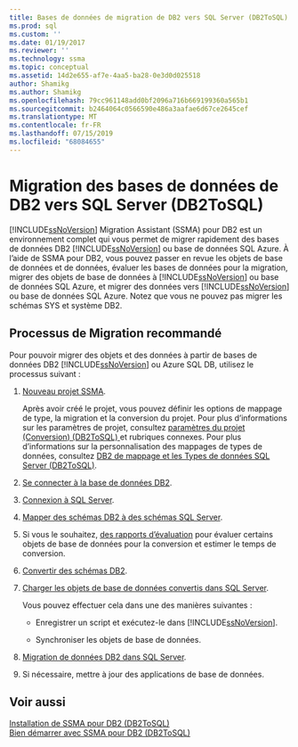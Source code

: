 ```yaml
---
title: Bases de données de migration de DB2 vers SQL Server (DB2ToSQL) | Microsoft Docs
ms.prod: sql
ms.custom: ''
ms.date: 01/19/2017
ms.reviewer: ''
ms.technology: ssma
ms.topic: conceptual
ms.assetid: 14d2e655-af7e-4aa5-ba28-0e3d0d025518
author: Shamikg
ms.author: Shamikg
ms.openlocfilehash: 79cc961148add0bf2096a716b669199360a565b1
ms.sourcegitcommit: b2464064c0566590e486a3aafae6d67ce2645cef
ms.translationtype: MT
ms.contentlocale: fr-FR
ms.lasthandoff: 07/15/2019
ms.locfileid: "68084655"
---
```

# <a name="migrating-db2-databases-to-sql-server-db2tosql"></a>Migration des bases de données de DB2 vers SQL Server (DB2ToSQL)
[!INCLUDE[ssNoVersion](../../includes/ssnoversion-md.md)] Migration Assistant (SSMA) pour DB2 est un environnement complet qui vous permet de migrer rapidement des bases de données DB2 [!INCLUDE[ssNoVersion](../../includes/ssnoversion-md.md)] ou base de données SQL Azure. À l’aide de SSMA pour DB2, vous pouvez passer en revue les objets de base de données et de données, évaluer les bases de données pour la migration, migrer des objets de base de données à [!INCLUDE[ssNoVersion](../../includes/ssnoversion-md.md)] ou base de données SQL Azure, et migrer des données vers [!INCLUDE[ssNoVersion](../../includes/ssnoversion-md.md)] ou base de données SQL Azure. Notez que vous ne pouvez pas migrer les schémas SYS et système DB2.  
  
## <a name="recommended-migration-process"></a>Processus de Migration recommandé  
Pour pouvoir migrer des objets et des données à partir de bases de données DB2 [!INCLUDE[ssNoVersion](../../includes/ssnoversion-md.md)] ou Azure SQL DB, utilisez le processus suivant :  
  
1.  [Nouveau projet SSMA](https://msdn.microsoft.com/66437b45-4686-4fc7-a91b-ebde45e0f1b0).  
  
    Après avoir créé le projet, vous pouvez définir les options de mappage de type, la migration et la conversion du projet. Pour plus d’informations sur les paramètres de projet, consultez [paramètres du projet &#40;Conversion&#41; &#40;DB2ToSQL&#41; ](../../ssma/db2/project-settings-conversion-db2tosql.md) et rubriques connexes. Pour plus d’informations sur la personnalisation des mappages de types de données, consultez [DB2 de mappage et les Types de données SQL Server &#40;DB2ToSQL&#41;](../../ssma/db2/mapping-db2-and-sql-server-data-types-db2tosql.md).  
  
2.  [Se connecter à la base de données DB2](https://msdn.microsoft.com/5eb5801d-f0c3-4127-97c0-0b1ef49f4844).  
  
3.  [Connexion à SQL Server](https://msdn.microsoft.com/b59803cb-3cc6-41cc-8553-faf90851410e).  
  
4.  [Mapper des schémas DB2 à des schémas SQL Server](https://msdn.microsoft.com/05ff7bd4-e60b-4f48-a893-bc2346aa9a8a).  
  
5.  Si vous le souhaitez, [des rapports d’évaluation](https://msdn.microsoft.com/9e13eba0-e3cf-4205-974f-c00f982061de) pour évaluer certains objets de base de données pour la conversion et estimer le temps de conversion.  
  
6.  [Convertir des schémas DB2](https://msdn.microsoft.com/7947efc3-ca86-4ec5-87ce-7603059c75a0).  
  
7.  [Charger les objets de base de données convertis dans SQL Server](https://msdn.microsoft.com/f4ea1ced-9f9f-4a9d-88ab-81dbab64adc3).  
  
    Vous pouvez effectuer cela dans une des manières suivantes :  
  
    -   Enregistrer un script et exécutez-le dans [!INCLUDE[ssNoVersion](../../includes/ssnoversion-md.md)].  
  
    -   Synchroniser les objets de base de données.  
  
8.  [Migration de données DB2 dans SQL Server](https://msdn.microsoft.com/86cbd39f-6dac-409a-9ce1-7dd54403f84b).  
  
9. Si nécessaire, mettre à jour des applications de base de données.  
  
## <a name="see-also"></a>Voir aussi  
[Installation de SSMA pour DB2 &#40;DB2ToSQL&#41;](../../ssma/db2/installing-ssma-for-db2-db2tosql.md)  
[Bien démarrer avec SSMA pour DB2 &#40;DB2ToSQL&#41;](../../ssma/db2/getting-started-with-ssma-for-db2-db2tosql.md)  
  
